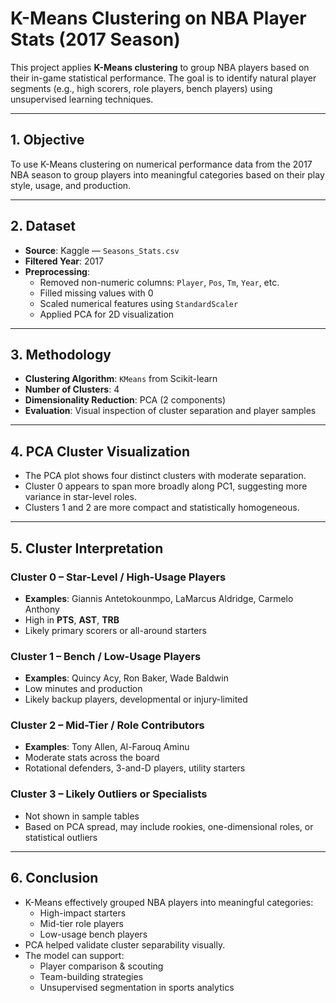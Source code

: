 # K-Means Clustering on NBA Player Stats (2017 Season)

This project applies **K-Means clustering** to group NBA players based on their in-game statistical performance. The goal is to identify natural player segments (e.g., high scorers, role players, bench players) using unsupervised learning techniques.

---

## 1. Objective

To use K-Means clustering on numerical performance data from the 2017 NBA season to group players into meaningful categories based on their play style, usage, and production.

---

## 2. Dataset

- **Source**: Kaggle — `Seasons_Stats.csv`
- **Filtered Year**: 2017
- **Preprocessing**:
  - Removed non-numeric columns: `Player`, `Pos`, `Tm`, `Year`, etc.
  - Filled missing values with 0
  - Scaled numerical features using `StandardScaler`
  - Applied PCA for 2D visualization

---

## 3. Methodology

- **Clustering Algorithm**: `KMeans` from Scikit-learn
- **Number of Clusters**: 4
- **Dimensionality Reduction**: PCA (2 components)
- **Evaluation**: Visual inspection of cluster separation and player samples

---

## 4. PCA Cluster Visualization

- The PCA plot shows four distinct clusters with moderate separation.
- Cluster 0 appears to span more broadly along PC1, suggesting more variance in star-level roles.
- Clusters 1 and 2 are more compact and statistically homogeneous.

---

## 5. Cluster Interpretation

### Cluster 0 – Star-Level / High-Usage Players
- **Examples**: Giannis Antetokounmpo, LaMarcus Aldridge, Carmelo Anthony
- High in **PTS**, **AST**, **TRB**
- Likely primary scorers or all-around starters

### Cluster 1 – Bench / Low-Usage Players
- **Examples**: Quincy Acy, Ron Baker, Wade Baldwin
- Low minutes and production
- Likely backup players, developmental or injury-limited

### Cluster 2 – Mid-Tier / Role Contributors
- **Examples**: Tony Allen, Al-Farouq Aminu
- Moderate stats across the board
- Rotational defenders, 3-and-D players, utility starters

### Cluster 3 – Likely Outliers or Specialists
- Not shown in sample tables
- Based on PCA spread, may include rookies, one-dimensional roles, or statistical outliers

---

## 6. Conclusion

- K-Means effectively grouped NBA players into meaningful categories:
  - High-impact starters
  - Mid-tier role players
  - Low-usage bench players
- PCA helped validate cluster separability visually.
- The model can support:
  - Player comparison & scouting
  - Team-building strategies
  - Unsupervised segmentation in sports analytics
